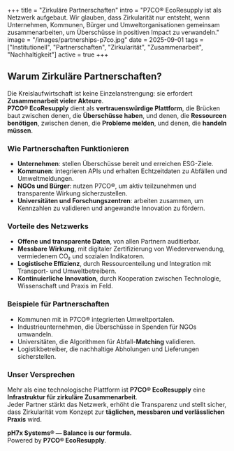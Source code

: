 +++
title = "Zirkuläre Partnerschaften"
intro = "P7CO® EcoResupply ist als Netzwerk aufgebaut. Wir glauben, dass Zirkularität nur entsteht, wenn Unternehmen, Kommunen, Bürger und Umweltorganisationen gemeinsam zusammenarbeiten, um Überschüsse in positiven Impact zu verwandeln."
image = "/images/partnerships-p7co.jpg"
date = 2025-09-01
tags = ["Institutionell", "Partnerschaften", "Zirkularität", "Zusammenarbeit", "Nachhaltigkeit"]
active = true
+++

## Warum Zirkuläre Partnerschaften?
Die Kreislaufwirtschaft ist keine Einzelanstrengung: sie erfordert **Zusammenarbeit vieler Akteure**.  
**P7CO® EcoResupply** dient als **vertrauenswürdige Plattform**, die Brücken baut zwischen denen, die **Überschüsse haben**, und denen, die **Ressourcen benötigen**, zwischen denen, die **Probleme melden**, und denen, die **handeln müssen**.  

### Wie Partnerschaften Funktionieren
- **Unternehmen**: stellen Überschüsse bereit und erreichen ESG-Ziele.  
- **Kommunen**: integrieren APIs und erhalten Echtzeitdaten zu Abfällen und Umweltmeldungen.  
- **NGOs und Bürger**: nutzen P7CO®, um aktiv teilzunehmen und transparente Wirkung sicherzustellen.  
- **Universitäten und Forschungszentren**: arbeiten zusammen, um Kennzahlen zu validieren und angewandte Innovation zu fördern.  

### Vorteile des Netzwerks
- **Offene und transparente Daten**, von allen Partnern auditierbar.  
- **Messbare Wirkung**, mit digitaler Zertifizierung von Wiederverwendung, vermiedenem CO₂ und sozialen Indikatoren.  
- **Logistische Effizienz**, durch Ressourcenteilung und Integration mit Transport- und Umweltbetreibern.  
- **Kontinuierliche Innovation**, durch Kooperation zwischen Technologie, Wissenschaft und Praxis im Feld.  

### Beispiele für Partnerschaften
- Kommunen mit in P7CO® integrierten Umweltportalen.  
- Industrieunternehmen, die Überschüsse in Spenden für NGOs umwandeln.  
- Universitäten, die Algorithmen für Abfall-**Matching** validieren.  
- Logistikbetreiber, die nachhaltige Abholungen und Lieferungen sicherstellen.  

### Unser Versprechen
Mehr als eine technologische Plattform ist **P7CO® EcoResupply** eine **Infrastruktur für zirkuläre Zusammenarbeit**.  
Jeder Partner stärkt das Netzwerk, erhöht die Transparenz und stellt sicher, dass Zirkularität vom Konzept zur **täglichen, messbaren und verlässlichen Praxis** wird.  

**pH7x Systems® — Balance is our formula.**  
Powered by **P7CO® EcoResupply**.
